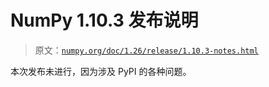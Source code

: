 # NumPy 1.10.3 发布说明

> 原文：[`numpy.org/doc/1.26/release/1.10.3-notes.html`](https://numpy.org/doc/1.26/release/1.10.3-notes.html)

本次发布未进行，因为涉及 PyPI 的各种问题。
